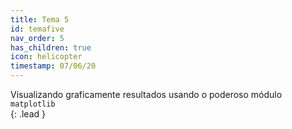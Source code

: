 ```yaml
---
title: Tema 5
id: temafive
nav_order: 5
has_children: true
icon: helicopter
timestamp: 07/06/20
---
```


Visualizando graficamente resultados usando o poderoso módulo `matplotlib`  
{: .lead }

